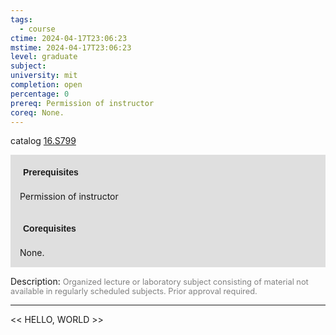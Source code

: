 ```yaml
---
tags:
  - course
ctime: 2024-04-17T23:06:23
mstime: 2024-04-17T23:06:23
level: graduate
subject: 
university: mit
completion: open
percentage: 0
prereq: Permission of instructor
coreq: None.
---
```


catalog [16.S799](http://student.mit.edu/catalog/m16b.html#16.S799)

<span style="display: block; padding: 15px; background-color: rgb(100, 100, 100, 0.2);"><font id="m_prereq1527_0" style="display: block; font-family: Arial, sans-serif; font-weight: bold; padding: 5px">Prerequisites</font><br><span id="prereq1527_0">Permission of instructor</span></span>
<span style="display: block; padding: 15px; background-color: rgb(100, 100, 100, 0.2);"><font id="m_coreq1527_0" style="display: block; font-family: Arial, sans-serif; font-weight: bold; padding: 5px">Corequisites</font><br><span id="coreq1527_0">None.</span></span>

<font style="">Description:</font>
<font style="color: grey; font-size: 0.8rem;">Organized lecture or laboratory subject consisting of material not available in regularly scheduled subjects. Prior approval required.</font>



---

<< HELLO, WORLD >>
